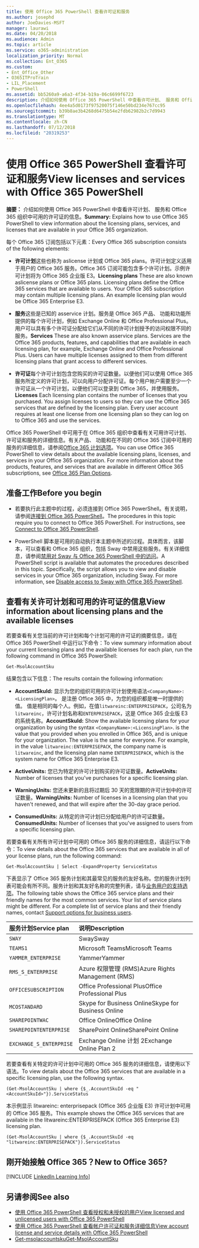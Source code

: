 ```yaml
---
title: 使用 Office 365 PowerShell 查看许可证和服务
ms.author: josephd
author: JoeDavies-MSFT
manager: laurawi
ms.date: 04/20/2018
ms.audience: Admin
ms.topic: article
ms.service: o365-administration
localization_priority: Normal
ms.collection: Ent_O365
ms.custom:
- Ent_Office_Other
- O365ITProTrain
- LIL_Placement
- PowerShell
ms.assetid: bb5260a9-a6a3-4f34-b19a-06c6699f6723
description: 介绍如何使用 Office 365 PowerShell 中查看许可计划、 服务和 Office 365 组织中可用的许可证的信息。
ms.openlocfilehash: 4ee4a5d0173f97520075f146e50bd234e767cc95
ms.sourcegitcommit: b39b8ae3b4268d6475b54e2fdb62982b2c7d9943
ms.translationtype: MT
ms.contentlocale: zh-CN
ms.lasthandoff: 07/12/2018
ms.locfileid: "20319253"
---
```

# <a name="view-licenses-and-services-with-office-365-powershell"></a><span data-ttu-id="3fae7-103">使用 Office 365 PowerShell 查看许可证和服务</span><span class="sxs-lookup"><span data-stu-id="3fae7-103">View licenses and services with Office 365 PowerShell</span></span>

<span data-ttu-id="3fae7-104">**摘要：** 介绍如何使用 Office 365 PowerShell 中查看许可计划、 服务和 Office 365 组织中可用的许可证的信息。</span><span class="sxs-lookup"><span data-stu-id="3fae7-104">**Summary:** Explains how to use Office 365 PowerShell to view information about the licensing plans, services, and licenses that are available in your Office 365 organization.</span></span>
  
<span data-ttu-id="3fae7-105">每个 Office 365 订阅包括以下元素：</span><span class="sxs-lookup"><span data-stu-id="3fae7-105">Every Office 365 subscription consists of the following elements:</span></span>

- <span data-ttu-id="3fae7-p101">**许可计划**这些也称为 aslicense 计划或 Office 365 plans。许可计划定义适用于用户的 Office 365 服务。Office 365 订阅可能包含多个许可计划。示例许可计划将为 Office 365 企业版 E3。</span><span class="sxs-lookup"><span data-stu-id="3fae7-p101">**Licensing plans** These are also known aslicense plans or Office 365 plans. Licensing plans define the Office 365 services that are available to users. Your Office 365 subscription may contain multiple licensing plans. An example licensing plan would be Office 365 Enterprise E3.</span></span>
    
- <span data-ttu-id="3fae7-p102">**服务**这些是已知的 asservice 计划。服务是 Office 365 产品、 功能和功能所提供的每个许可计划，例如 Exchange Online 和 Office Professional Plus。用户可以具有多个许可证分配给它们从不同的许可计划授予的访问权限不同的服务。</span><span class="sxs-lookup"><span data-stu-id="3fae7-p102">**Services** These are also known asservice plans. Services are the Office 365 products, features, and capabilities that are available in each licensing plan, for example, Exchange Online and Office Professional Plus. Users can have multiple licenses assigned to them from different licensing plans that grant access to different services.</span></span>
    
- <span data-ttu-id="3fae7-p103">**许可证**每个许可计划包含您购买的许可证数量。以便他们可以使用 Office 365 服务所定义的许可计划，可以向用户分配许可证。每个用户帐户需要至少一个许可证从一个许可计划，以便他们可以登录到 Office 365，并使用服务。</span><span class="sxs-lookup"><span data-stu-id="3fae7-p103">**Licenses** Each licensing plan contains the number of licenses that you purchased. You assign licenses to users so they can use the Office 365 services that are defined by the licensing plan. Every user account requires at least one license from one licensing plan so they can log on to Office 365 and use the services.</span></span>
    
<span data-ttu-id="3fae7-p104">Office 365 PowerShell 中可用于在 Office 365 组织中查看有关可用许可计划、 许可证和服务的详细信息。有关产品、 功能和在不同的 Office 365 订阅中可用的服务的详细信息，请参阅[Office 365 计划选项](https://go.microsoft.com/fwlink/p/?LinkId=691147)。</span><span class="sxs-lookup"><span data-stu-id="3fae7-p104">You can use Office 365 PowerShell to view details about the available licensing plans, licenses, and services in your Office 365 organization. For more information about the products, features, and services that are available in different Office 365 subscriptions, see [Office 365 Plan Options](https://go.microsoft.com/fwlink/p/?LinkId=691147).</span></span>

## <a name="before-you-begin"></a><span data-ttu-id="3fae7-118">准备工作</span><span class="sxs-lookup"><span data-stu-id="3fae7-118">Before you begin</span></span>

- <span data-ttu-id="3fae7-p105">若要执行此主题中的过程，必须连接到 Office 365 PowerShell。有关说明，请参阅[连接到 Office 365 PowerShell](connect-to-office-365-powershell.md)。</span><span class="sxs-lookup"><span data-stu-id="3fae7-p105">The procedures in this topic require you to connect to Office 365 PowerShell. For instructions, see [Connect to Office 365 PowerShell](connect-to-office-365-powershell.md).</span></span>
    
- <span data-ttu-id="3fae7-p106">PowerShell 脚本是可用的自动执行本主题中所述的过程。具体而言，该脚本，可以查看和 Office 365 组织，包括 Sway 中禁用这些服务。有关详细信息，请参阅[禁用对 Sway 与 Office 365 PowerShell 中的访问](disable-access-to-sway-with-office-365-powershell.md)。</span><span class="sxs-lookup"><span data-stu-id="3fae7-p106">A PowerShell script is available that automates the procedures described in this topic. Specifically, the script allows you to view and disable services in your Office 365 organization, including Sway. For more information, see [Disable access to Sway with Office 365 PowerShell](disable-access-to-sway-with-office-365-powershell.md).</span></span>
    
## <a name="view-information-about-licensing-plans-and-the-available-licenses"></a><span data-ttu-id="3fae7-124">查看有关许可计划和可用的许可证的信息</span><span class="sxs-lookup"><span data-stu-id="3fae7-124">View information about licensing plans and the available licenses</span></span>

<span data-ttu-id="3fae7-125">若要查看有关您当前的许可计划和每个计划可用的许可证的摘要信息，请在 Office 365 PowerShell 中运行以下命令：</span><span class="sxs-lookup"><span data-stu-id="3fae7-125">To view summary information about your current licensing plans and the available licenses for each plan, run the following command in Office 365 PowerShell:</span></span>
  
```
Get-MsolAccountSku
```

<span data-ttu-id="3fae7-126">结果包含以下信息：</span><span class="sxs-lookup"><span data-stu-id="3fae7-126">The results contain the following information:</span></span>
  
- <span data-ttu-id="3fae7-p107">**AccountSkuId:** 显示为您的组织可用的许可计划使用语法`<CompanyName>:<LicensingPlan>`。 _<CompanyName>_ 是注册 Office 365 中，为您的组织都是唯一时提供的值。_<LicensingPlan>_ 值是相同的每个人。例如，在值`litwareinc:ENTERPRISEPACK`，公司名为`litwareinc`，许可计划名称和`ENTERPRISEPACK`，这是 Office 365 企业版 E3 的系统名称。</span><span class="sxs-lookup"><span data-stu-id="3fae7-p107">**AccountSkuId:** Show the available licensing plans for your organization by using the syntax `<CompanyName>:<LicensingPlan>`.  _<CompanyName>_ is the value that you provided when you enrolled in Office 365, and is unique for your organization. The _<LicensingPlan>_ value is the same for everyone. For example, in the value `litwareinc:ENTERPRISEPACK`, the company name is  `litwareinc`, and the licensing plan name  `ENTERPRISEPACK`, which is the system name for Office 365 Enterprise E3.</span></span>
    
- <span data-ttu-id="3fae7-131">**ActiveUnits:** 您已为特定的许可计划购买的许可证数量。</span><span class="sxs-lookup"><span data-stu-id="3fae7-131">**ActiveUnits:** Number of licenses that you've purchases for a specific licensing plan.</span></span>
    
- <span data-ttu-id="3fae7-132">**WarningUnits:** 您还未更新的且将过期后 30 天的宽限期的许可计划中的许可证数量。</span><span class="sxs-lookup"><span data-stu-id="3fae7-132">**WarningUnits:** Number of licenses in a licensing plan that you haven't renewed, and that will expire after the 30-day grace period.</span></span>
    
- <span data-ttu-id="3fae7-133">**ConsumedUnits:** 从特定的许可计划已分配给用户的许可证数量。</span><span class="sxs-lookup"><span data-stu-id="3fae7-133">**ConsumedUnits:** Number of licenses that you've assigned to users from a specific licensing plan.</span></span>
    
<span data-ttu-id="3fae7-134">若要查看有关所有许可计划中可用的 Office 365 服务的详细信息，请运行以下命令：</span><span class="sxs-lookup"><span data-stu-id="3fae7-134">To view details about the Office 365 services that are available in all of your license plans, run the following command:</span></span>
  
```
Get-MsolAccountSku | Select -ExpandProperty ServiceStatus
```

<span data-ttu-id="3fae7-p108">下表显示了 Office 365 服务计划和其最常见的服务的友好名称。您的服务计划列表可能会有所不同。服务计划和其友好名称的完整列表，请与[业务用户的支持选项](https://support.microsoft.com/gp/support-options-for-business)。</span><span class="sxs-lookup"><span data-stu-id="3fae7-p108">The following table shows the Office 365 service plans and their friendly names for the most common services. Your list of service plans might be different. For a complete list of service plans and their friendly names, contact [Support options for business users](https://support.microsoft.com/gp/support-options-for-business).</span></span>
  
|<span data-ttu-id="3fae7-138">**服务计划**</span><span class="sxs-lookup"><span data-stu-id="3fae7-138">**Service plan**</span></span>|<span data-ttu-id="3fae7-139">**说明**</span><span class="sxs-lookup"><span data-stu-id="3fae7-139">**Description**</span></span>|
|:-----|:-----|
| `SWAY` <br/> |<span data-ttu-id="3fae7-140">Sway</span><span class="sxs-lookup"><span data-stu-id="3fae7-140">Sway</span></span>  <br/> |
| `TEAMS1` <br/> |<span data-ttu-id="3fae7-141">Microsoft Teams</span><span class="sxs-lookup"><span data-stu-id="3fae7-141">Microsoft Teams</span></span>  <br/> |
| `YAMMER_ENTERPRISE` <br/> |<span data-ttu-id="3fae7-142">Yammer</span><span class="sxs-lookup"><span data-stu-id="3fae7-142">Yammer</span></span>  <br/> |
| `RMS_S_ENTERPRISE` <br/> |<span data-ttu-id="3fae7-143">Azure 权限管理 (RMS)</span><span class="sxs-lookup"><span data-stu-id="3fae7-143">Azure Rights Management (RMS)</span></span>  <br/> |
| `OFFICESUBSCRIPTION` <br/> |<span data-ttu-id="3fae7-144">Office Professional Plus</span><span class="sxs-lookup"><span data-stu-id="3fae7-144">Office Professional Plus</span></span>  <br/> |
| `MCOSTANDARD` <br/> |<span data-ttu-id="3fae7-145">Skype for Business Online</span><span class="sxs-lookup"><span data-stu-id="3fae7-145">Skype for Business Online</span></span>  <br/> |
| `SHAREPOINTWAC` <br/> |<span data-ttu-id="3fae7-146">Office Online</span><span class="sxs-lookup"><span data-stu-id="3fae7-146">Office Online</span></span>  <br/> |
| `SHAREPOINTENTERPRISE` <br/> |<span data-ttu-id="3fae7-147">SharePoint Online</span><span class="sxs-lookup"><span data-stu-id="3fae7-147">SharePoint Online</span></span>  <br/> |
| `EXCHANGE_S_ENTERPRISE` <br/> |<span data-ttu-id="3fae7-148">Exchange Online 计划 2</span><span class="sxs-lookup"><span data-stu-id="3fae7-148">Exchange Online Plan 2</span></span>  <br/> |
   
<span data-ttu-id="3fae7-149">若要查看有关特定的许可计划中可用的 Office 365 服务的详细信息，请使用以下语法。</span><span class="sxs-lookup"><span data-stu-id="3fae7-149">To view details about the Office 365 services that are available in a specific licensing plan, use the following syntax.</span></span>
  
```
(Get-MsolAccountSku | where {$_.AccountSkuId -eq "<AccountSkuId>"}).ServiceStatus
```

<span data-ttu-id="3fae7-150">本示例显示 litwareinc: enterprisepack (Office 365 企业版 E3) 许可计划中可用的 Office 365 服务。</span><span class="sxs-lookup"><span data-stu-id="3fae7-150">This example shows the Office 365 services that are available in the  litwareinc:ENTERPRISEPACK (Office 365 Enterprise E3) licensing plan.</span></span>
  
```
(Get-MsolAccountSku | where {$_.AccountSkuId -eq "litwareinc:ENTERPRISEPACK"}).ServiceStatus
```

## <a name="new-to-office-365"></a><span data-ttu-id="3fae7-151">刚开始接触 Office 365？</span><span class="sxs-lookup"><span data-stu-id="3fae7-151">New to Office 365?</span></span>

[!INCLUDE [LinkedIn Learning Info](../common/office/linkedin-learning-info.md)]
   
## <a name="see-also"></a><span data-ttu-id="3fae7-152">另请参阅</span><span class="sxs-lookup"><span data-stu-id="3fae7-152">See also</span></span>

- [<span data-ttu-id="3fae7-153">使用 Office 365 PowerShell 查看授权和未授权的用户</span><span class="sxs-lookup"><span data-stu-id="3fae7-153">View licensed and unlicensed users with Office 365 PowerShell</span></span>](view-licensed-and-unlicensed-users-with-office-365-powershell.md)
- [<span data-ttu-id="3fae7-154">使用 Office 365 PowerShell 查看帐户许可证和服务详细信息</span><span class="sxs-lookup"><span data-stu-id="3fae7-154">View account license and service details with Office 365 PowerShell</span></span>](view-account-license-and-service-details-with-office-365-powershell.md)
- [<span data-ttu-id="3fae7-155">Get-msolaccountsku</span><span class="sxs-lookup"><span data-stu-id="3fae7-155">Get-MsolAccountSku</span></span>](https://go.microsoft.com/fwlink/p/?LinkId=691549)

